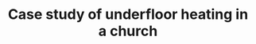 ---
layout: link
link_url: https://www.churchofengland.org/about/environment-and-climate-change/towards-net-zero-carbon-case-studies/st-mary-willesborough
title: Case study of underfloor heating in a church
source: Church of England Environment Programme
card: Replace your boiler with a heat pump
card_number: 
---